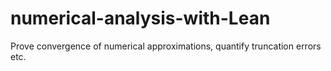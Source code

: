 # numerical-analysis-with-Lean
Prove convergence of numerical approximations, quantify truncation errors etc.

